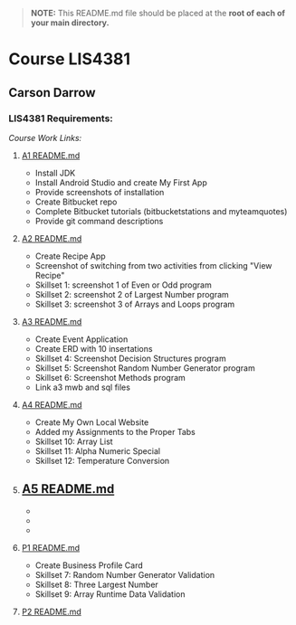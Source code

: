 > **NOTE:** This README.md file should be placed at the **root of each of your main directory.**

# Course LIS4381

## Carson Darrow

### LIS4381 Requirements:

*Course Work Links:*

1. [A1 README.md](a1/README.md "My A1 README.md file")
    - Install JDK
    - Install Android Studio and create My First App
    - Provide screenshots of installation 
    - Create Bitbucket repo
    - Complete Bitbucket tutorials (bitbucketstations and myteamquotes)
    - Provide git command descriptions 

2. [A2 README.md](a2/README.md "My A2 README.md file")
    - Create Recipe App
    - Screenshot of switching from two activities from clicking "View Recipe"
    - Skillset 1: screenshot 1 of Even or Odd program
    - Skillset 2: screenshot 2 of Largest Number program
    - Skillset 3: screenshot 3 of Arrays and Loops program
    
3. [A3 README.md](a3/README.md "My A3 README.md file")
    - Create Event Application
    - Create ERD with 10 insertations
    - Skillset 4: Screenshot Decision Structures program
    - Skillset 5: Screenshot Random Number Generator program
    - Skillset 6: Screenshot Methods program
    - Link a3 mwb and sql files
    
4. [A4 README.md](a4/README.md "My A4 README.md file")
    - Create My Own Local Website
    - Added my Assignments to the Proper Tabs
    - Skillset 10: Array List
    - Skillset 11: Alpha Numeric Special
    - Skillset 12: Temperature Conversion
    
    
5. [A5 README.md](a5/README.md "My A5 README.md file")
    - 
    -
    -   
    - 
    
    
6. [P1 README.md](p1/README.md "My p1 README.md file")
    - Create Business Profile Card
    - Skillset 7: Random Number Generator Validation
    - Skillset 8: Three Largest Number
    - Skillset 9: Array Runtime Data Validation

7. [P2 README.md](p2/README.md "My p2 README.md file")
